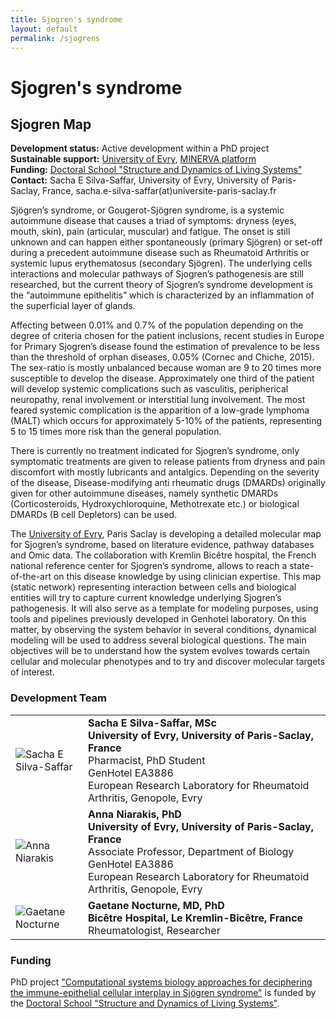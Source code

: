 ```yaml
---
title: Sjogren's syndrome
layout: default
permalink: /sjogrens
---
```


# Sjogren's syndrome
## Sjogren Map

**Development status:** Active development within a PhD project  
**Sustainable support:** [University of Evry](http://www.univ-evry.fr/en/), [MINERVA platform](https://minerva.pages.uni.lu/)  
**Funding:** [Doctoral School "Structure and Dynamics of Living Systems"](https://theses.fr/188166580)  
**Contact:** Sacha E Silva-Saffar, University of Evry, University of Paris-Saclay, France, sacha.e-silva-saffar(at)universite-paris-saclay.fr  

Sjögren’s syndrome, or Gougerot-Sjögren syndrome, is a systemic autoimmune disease that causes a triad of symptoms: dryness (eyes, mouth, skin), pain (articular, muscular) and fatigue. The onset is still unknown and can happen either spontaneously (primary Sjögren) or set-off during a precedent autoimmune disease such as Rheumatoid Arthritis or systemic lupus erythematosus (secondary Sjögren). The underlying cells interactions and molecular pathways of Sjogren’s pathogenesis are still researched, but the current theory of Sjogren’s syndrome development is the “autoimmune epithelitis” which is characterized by an inflammation of the superficial layer of glands.

Affecting between 0.01% and 0.7% of the population depending on the degree of criteria chosen for the patient inclusions, recent studies in Europe for Primary Sjogren’s disease found the estimation of prevalence to be less than the threshold of orphan diseases, 0.05% (Cornec and Chiche, 2015). The sex-ratio is mostly unbalanced because woman are 9 to 20 times more susceptible to develop the disease. Approximately one third of the patient will develop systemic complications such as vasculitis, peripherical neuropathy, renal involvement or interstitial lung involvement. The most feared systemic complication is the apparition of a low-grade lymphoma (MALT) which occurs for approximately 5-10% of the patients, representing 5 to 15 times more risk than the general population. 

There is currently no treatment indicated for Sjogren’s syndrome, only symptomatic treatments are given to release patients from dryness and pain discomfort with mostly lubricants and antalgics. Depending on the severity of the disease, Disease-modifying anti rheumatic drugs (DMARDs) originally given for other autoimmune diseases, namely synthetic DMARDs (Corticosteroids, Hydroxychloroquine, Methotrexate etc.) or biological DMARDs (B cell Depletors) can be used.

The [University of Evry](http://www.univ-evry.fr/en/), Paris Saclay is developing a detailed molecular map for Sjogren’s syndrome, based on literature evidence, pathway databases and Omic data. The collaboration with Kremlin Bicêtre hospital, the French national reference center for Sjogren’s syndrome, allows to reach a state-of-the-art on this disease knowledge by using clinician expertise. This map (static network) representing interaction between cells and biological entities will try to capture current knowledge underlying Sjogren’s pathogenesis. It will also serve as a template for modeling purposes, using tools and pipelines previously developed in Genhotel laboratory. On this matter, by observing the system behavior in several conditions, dynamical modeling will be used to address several biological questions. The main objectives will be to understand how the system evolves towards certain cellular and molecular phenotypes and to try and discover molecular targets of interest.


### Development Team

<table>
<tr>
<td style="width: 100px;"><img src="../images/team/SachaESilvaSaffar.jpg" alt="Sacha E Silva-Saffar" /></td>
<td><strong>Sacha E Silva-Saffar, MSc</strong><br />
<strong>University of Evry, University of Paris-Saclay, France</strong><br />Pharmacist, PhD Student
<br />GenHotel EA3886
<br />European Research Laboratory for Rheumatoid Arthritis, Genopole, Evry</td>
</tr>
<tr>
<td><img src="../images/team/AnnaNiarakis.jpg" alt="Anna Niarakis" /></td>
<td><strong>Anna Niarakis, PhD</strong><br />
<strong>University of Evry, University of Paris-Saclay, France</strong><br />Associate Professor, Department of Biology
<br />GenHotel EA3886
<br />European Research Laboratory for Rheumatoid Arthritis, Genopole, Evry</td>
</tr>
<tr>
<td><img src="../images/team/GaetaneNocturne.jpg" alt="Gaetane Nocturne" /></td>
<td><strong>Gaetane Nocturne, MD, PhD</strong><br />
<strong> Bicêtre Hospital, Le Kremlin-Bicêtre, France</strong>
<br />Rheumatologist, Researcher</td>
</tr>
</table>


### Funding

PhD project ["Computational systems biology approaches for deciphering the immune-epithelial cellular interplay in Sjögren syndrome"](https://theses.fr/s348622) is funded by the [Doctoral School "Structure and Dynamics of Living Systems"](https://theses.fr/188166580).

<!--
<table>
<tr> 
<li>PhD project <a href=" https://theses.fr/s348622" target="_blank">"Computational systems biology approaches for deciphering the immune-epithelial cellular interplay in Sjögren syndrome" is funded by the Doctoral School "Structure and Dynamics of Living Systems"</a></li> 
</tr>
</table>
-->
